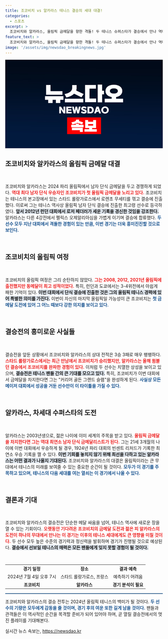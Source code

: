 ```yaml
---
title: 조코비치 vs 알카라스 테니스 결승의 세대 대결!
categories:
  - 스포츠
excerpt: >
  조코비치와 알카라스, 올림픽 금메달을 향한 격돌! 두 테니스 슈퍼스타가 결승에서 만나 역대급 대결을 예고한다. 조코비치는 첫 금메달 도전, 알카라스는 최연소 기록을 노린다. 궁금하다면 클릭!
feature_text: >
  조코비치와 알카라스, 올림픽 금메달을 향한 격돌! 두 테니스 슈퍼스타가 결승에서 만나 역대급 대결을 예고한다. 조코비치는 첫 금메달 도전, 알카라스는 최연소 기록을 노린다. 궁금하다면 클릭!
image: '/assets/img/newsdao_breakingnews.jpg'
---
```


<p><img src="/assets/img/newsdao_breakingnews.jpg" alt="ranknews 속보" /></p>

<h2 data-ke-size="size26">조코비치와 알카라스의 올림픽 금메달 대결</h2>

<p data-ke-size="size16">&nbsp;</p>

<p>조코비치와 알카라스는 2024 파리 올림픽에서 남자 단식 금메달을 두고 경쟁하게 되었다. <b><span style="color: #ee2323;">역대 최다 남자 단식 우승자인 조코비치가 첫 올림픽 금메달을 노리고 있다.</span></b> 조코비치는 테니스의 본고장에서 있는 스타드 롤랑가로스에서 로렌초 무세티를 꺾고 결승에 진출했다. 이로써 그는 테니스 역사상 올림픽 남자 단식 결승에 진출한 최고령 선수로 등극하였다. <b><span style="background-color: #21538527;">앞서 2012년 런던 대회에서 로저 페더러가 세운 기록을 경신한 것임을 강조한다.</span></b> 알카라스는 다른 4강전에서 펠릭스 오제알리아심을 가볍게 이기며 결승에 합류했다. <b><span style="color: #1a5490;">두 선수 모두 지난 대회에서 격돌한 경험이 있는 만큼, 이번 경기는 더욱 흥미진진할 것으로 보인다.</span></b></p>

<p data-ke-size="size16">&nbsp;</p>

<h2 data-ke-size="size26">조코비치의 올림픽 여정</h2>

<p data-ke-size="size16">&nbsp;</p>

<p>조코비치의 올림픽 여정은 그리 순탄하지 않았다. <b><span style="color: #ee2323;">그는 2008, 2012, 2021년 올림픽에 출전했지만 동메달이 최고 성적이었다.</span></b> 특히, 런던과 도쿄에서는 3-4위전에서 아쉽게 패한 기억이 있다. <b><span style="background-color: #21538527;">이번 대회에서 단식 결승에 진출한 것은 그의 올림픽 테니스 경력에 있어 특별한 의미를 가진다.</span></b> 이번이 자신의 마지막 올림픽일 가능성이 큰 조코비치는 <b><span style="color: #1a5490;">첫 금메달 도전에 있어 그 어느 때보다 강한 의지를 보이고 있다.</span></b> </p>

<p data-ke-size="size16">&nbsp;</p>

<h2 data-ke-size="size26">결승전의 흥미로운 사실들</h2>

<p data-ke-size="size16">&nbsp;</p>

<p>결승전을 앞둔 상황에서 조코비치와 알카라스의 상대 전적은 3승 3패로 매우 팽팽하다. <b><span style="color: #ee2323;">스타드 롤랑가로스에서는 최근 만남에서 조코비치가 승리했지만, 알카라스는 올해 윔블던 결승에서 조코비치를 완파한 경험이 있다.</span></b> 이처럼 두 선수는 치열한 상성을 보이고 있으며, <b><span style="background-color: #21538527;">결승전은 테니스 팬들 간의 큰 기대를 모으고 있다.</span></b> 특히, 조코비치가 이번 대회에서 금메달을 차지한다면 그는 "커리어 골든 그랜드 슬램"을 완성하게 된다. <b><span style="color: #1a5490;">사실상 모든 메이저 대회에서 성공을 거둔 선수만이 이 타이틀을 가질 수 있다.</span></b></p>

<p data-ke-size="size16">&nbsp;</p>

<h2 data-ke-size="size26">알카라스, 차세대 수퍼스타의 도전</h2>

<p data-ke-size="size16">&nbsp;</p>

<p>알카라스는 2003년생으로, 젊은 나이에 이미 세계의 주목을 받고 있다. <b><span style="color: #ee2323;">올림픽 금메달을 차지한다면 그는 역대 최연소 남자 단식 금메달리스트가 된다.</span></b> 그는 21세 3개월의 나이에 이번 대회에서 우승하게 될 경우, 1924년 파리 대회의 빈센트 리처드가 기록한 최연소 우승 기록을 깰 수 있다. <b><span style="background-color: #21538527;">이번 기회를 놓치지 않기 위해 최선을 다하고 있는 알카라스는 어떤 결과가 나올지 기대된다.</span></b> 조코비치와 알카라스의 대결은 올림픽이라는 큰 무대에서 테니스의 미래를 보여줄 수 있는 중요한 순간이 될 것이다. <b><span style="color: #1a5490;">모두가 이 경기를 주목하고 있으며, 테니스의 다음 세대를 여는 열쇠는 이 경기에서 나올 수 있다.</span></b></p>

<p data-ke-size="size16">&nbsp;</p>

<h2 data-ke-size="size26">결론과 기대</h2>

<p data-ke-size="size16">&nbsp;</p>

<p>조코비치와 알카라스의 결승전은 단순한 메달 싸움을 넘어, 테니스 역사에 새로운 장을 열 수 있는 기회이다. <b><span style="color: #ee2323;">오랫동안 기다려온 조코비치의 금메달 도전과 젊은 피 알카라스의 도전이 하나의 무대에서 만나는 이 경기는 이후의 테니스 세대에게도 큰 영향을 미칠 것이다.</span></b> 두 선수 모두 높은 수준의 경기력과 정신력을 발휘하며 경기가 진행될 것으로 예상된다. <b><span style="background-color: #21538527;">결승에서 선보일 테니스의 매력은 모든 팬들에게 잊지 못할 경험이 될 것이다.</span></b> </p>

<p data-ke-size="size16">&nbsp;</p>

<table style="border-collapse: collapse; width: 100%; border: 0px; padding: 0px;">
    <tbody>
        <tr>
            <td style="text-align: center; height: 17px;"><b>경기 일정</b></td>
            <td style="text-align: center; height: 17px;"><b>장소</b></td>
            <td style="text-align: center; height: 17px;"><b>결과 예측</b></td>
        </tr>
        <tr>
            <td style="text-align: center; height: 17px;">2024년 7월 4일 오후 7시</td>
            <td style="text-align: center; height: 17px;">스타드 롤랑가로스, 프랑스</td>
            <td style="text-align: center; height: 17px;">예측하기 어려움</td>
        </tr>
        <tr>
            <td style="text-align: center; height: 17px;"><b>조코비치</b></td>
            <td style="text-align: center; height: 17px;"><b>알카라스</b></td>
            <td style="text-align: center; height: 17px;"><b>경기 분석이 필요</b></td>
        </tr>
    </tbody>
</table>

<hr style="height: 2px; border: none; background-color: #215385; margin: 10px 0;" />

<p>조코비치와 알카라스의 결승 전투는 2024년 올림픽 테니스의 백미가 될 것이다. <b><span style="color: #1a5490;">두 선수의 기량은 모두에게 감동을 줄 것이며, 경기 후의 여운 또한 길게 남을 것이다.</span></b> 팬들과 관객들은 이 역사적인 순간을 목격할 준비가 되어 있어야 하며, 곧 열릴 결승전에서의 멋진 플레이를 기대해본다. </p>
실시간 뉴스 속보는, <a href="https://newsdao.kr" rel="dofollow">https://newsdao.kr</a>


